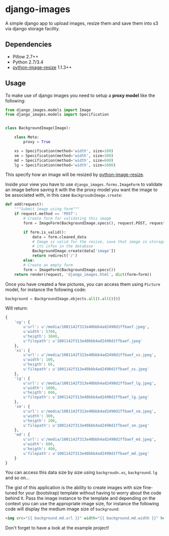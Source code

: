 # django-images

A simple django app to upload images, resize them and save them into s3 via django storage facility.

## Dependencies

- Pillow 2.7++
- Python 2.7/3.4
- [python-image-resize](https://github.com/VingtCinq/python-resize-image) 1.1.3++

## Usage

To make use of django images you need to setup a **proxy model** like the following:

```python
from django_images.models import Image
from django_images.models import Specification


class BackgroundImage(Image):

    class Meta:
        proxy = True

    xs = Specification(method='width', size=100)
    sm = Specification(method='width', size=300)
    md = Specification(method='width', size=600)
    lg = Specification(method='width', size=1000)

```

This specify how an image will be resized by [python-image-resize](https://github.com/VingtCinq/python-resize-image).

Inside your view you have to use `django_images.forms.ImageForm` to validate an image before saving it with the the proxy model you want the image to be associated with, in this case `BackgroudnImage.create`:

```python
def add(request):
    """Submit image using form"""
    if request.method == 'POST':
        # Create form for validating this image
        form = ImageForm(BackgroundImage.specs(), request.POST, request.FILES)

        if form.is_valid():
            data = form.cleaned_data
            # Image is valid for the resize, save that image in storage and cache
            # its infos in the database
            BackgroundImage.create(data['image'])
            return redirect('/')
        else:
        # Create an empty form
        form = ImageForm(BackgroundImage.specs())
    return render(request, 'django_images.html', dict(form=form))
```

Once you have created a few pictures, you can access them using `Picture` model, for instance the following code:

```python
background = BackgroundImage.objects.all().all()[0]
```

Will return:

```python
{
    'og': {
        u'url': u'/media/1001142f313e40bbb4ad2490d1ffbaef.jpeg',
        u'width': 5760,
        u'heigth': 3840,
        u'filepath': u'1001142f313e40bbb4ad2490d1ffbaef.jpeg'
    },
    'xs': {
        u'url': u'/media/1001142f313e40bbb4ad2490d1ffbaef_xs.jpeg',
        u'width': 100,
        u'heigth': 66,
        u'filepath': u'1001142f313e40bbb4ad2490d1ffbaef_xs.jpeg'
    },
    'lg': {
        u'url': u'/media/1001142f313e40bbb4ad2490d1ffbaef_lg.jpeg',
        u'width': 1000,
        u'heigth': 666,
        u'filepath': u'1001142f313e40bbb4ad2490d1ffbaef_lg.jpeg'
    },
    'sm': {
        u'url': u'/media/1001142f313e40bbb4ad2490d1ffbaef_sm.jpeg',
        u'width': 300,
        u'heigth': 200,
        u'filepath': u'1001142f313e40bbb4ad2490d1ffbaef_sm.jpeg'
    },
    'md': {
        u'url': u'/media/1001142f313e40bbb4ad2490d1ffbaef_md.jpeg',
        u'width': 600,
        u'heigth': 400,
        u'filepath': u'1001142f313e40bbb4ad2490d1ffbaef_md.jpeg'
    }
}

```

You can access this data size by size using ``backgroudn.xs``, ``background.lg`` and so on...

The gist of this application is the ability to create images with size fine-tuned for your (bootstrap) template
without having to worry about the code behind it. Pass the image instance to the template and depending
on the context you can use the appropriate image size, for instance the following code will display
the medium image size of `background`:

```html
<img src="{{ background.md.url }}" width="{{ background.md.width }}" heigth="{{ background.md.heigth }}" />
```

Don't forget to have a look at the example project!
